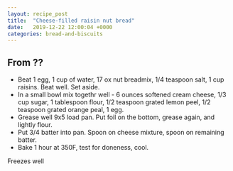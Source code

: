 ```yaml
---
layout: recipe_post
title:  "Cheese-filled raisin nut bread"
date:   2019-12-22 12:00:04 +0000
categories: bread-and-biscuits
---
```


## From ??
* Beat 1 egg, 1 cup of water, 17 ox nut breadmix, 1/4 teaspoon salt, 1 cup raisins. Beat well. Set aside.
* In a small bowl mix togethr well - 6 ounces softened cream cheese, 1/3 cup sugar, 1 tablespoon flour, 1/2 teaspoon grated lemon peel, 1/2 teaspoon grated orange peal, 1 egg.
* Grease well 9x5 load pan. Put foil on the bottom, grease again, and lightly flour.
* Put 3/4 batter into pan. Spoon on cheese mixture, spoon on remaining batter.
* Bake 1 hour at 350F, test for doneness, cool.

Freezes well

